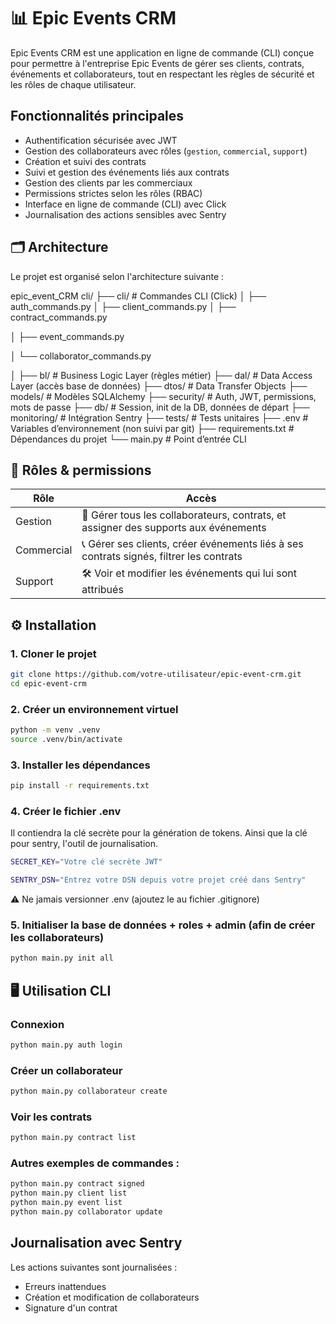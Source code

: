 # 📊 Epic Events CRM

Epic Events CRM est une application en ligne de commande (CLI) conçue pour permettre à l'entreprise Epic Events de gérer ses clients, contrats, événements et collaborateurs, tout en respectant les règles de sécurité et les rôles de chaque utilisateur.

##  Fonctionnalités principales

-  Authentification sécurisée avec JWT
-  Gestion des collaborateurs avec rôles (`gestion`, `commercial`, `support`)
-  Création et suivi des contrats
-  Suivi et gestion des événements liés aux contrats
-  Gestion des clients par les commerciaux
-  Permissions strictes selon les rôles (RBAC)
-  Interface en ligne de commande (CLI) avec Click
-  Journalisation des actions sensibles avec Sentry

## 🗂 Architecture

Le projet est organisé selon l'architecture suivante :

epic_event_CRM
    cli/
├── cli/                  # Commandes CLI (Click)
│   ├── auth_commands.py
│   ├── client_commands.py
│   ├── contract_commands.py

│   ├── event_commands.py

│   └── collaborator_commands.py

│
├── bl/                   # Business Logic Layer (règles métier)
├── dal/                  # Data Access Layer (accès base de données)
├── dtos/                 # Data Transfer Objects
├── models/               # Modèles SQLAlchemy
├── security/             # Auth, JWT, permissions, mots de passe
├── db/                   # Session, init de la DB, données de départ
├── monitoring/           # Intégration Sentry
├── tests/                # Tests unitaires
├── .env                  # Variables d’environnement (non suivi par git)
├── requirements.txt      # Dépendances du projet
└── main.py               # Point d’entrée CLI


## 👤 Rôles & permissions

| Rôle       | Accès                                                                                                                                     |
|------------|-------------------------------------------------------------------------------------------------------------------------------------------|
| Gestion    | 🔧 Gérer tous les collaborateurs, contrats, et assigner des supports aux événements                                                      |
| Commercial | 📞 Gérer ses clients, créer événements liés à ses contrats signés, filtrer les contrats                                                  |
| Support    | 🛠️ Voir et modifier les événements qui lui sont attribués                                                                                 |

## ⚙️ Installation

### 1. Cloner le projet

```bash
git clone https://github.com/votre-utilisateur/epic-event-crm.git
cd epic-event-crm
```

### 2. Créer un environnement virtuel

```bash
python -m venv .venv
source .venv/bin/activate
```

### 3. Installer les dépendances

```bash
pip install -r requirements.txt
```

### 4. Créer le fichier .env

Il contiendra la clé secrète pour la génération de tokens. Ainsi que la clé pour sentry, l'outil de journalisation.

```bash
SECRET_KEY="Votre clé secrète JWT"

SENTRY_DSN="Entrez votre DSN depuis votre projet créé dans Sentry"
```
⚠️ Ne jamais versionner .env (ajoutez le au fichier .gitignore)


### 5. Initialiser la base de données + roles + admin (afin de créer les collaborateurs)

```bash
python main.py init all
```


## 🖥️ Utilisation CLI

### Connexion
```bash
python main.py auth login
```

### Créer un collaborateur
```bash
python main.py collaborateur create
```

### Voir les contrats
```bash
python main.py contract list
```

### Autres exemples de commandes :
```bash
python main.py contract signed
python main.py client list
python main.py event list
python main.py collaborator update
```

## Journalisation avec Sentry

Les actions suivantes sont journalisées :
- Erreurs inattendues
- Création et modification de collaborateurs
- Signature d'un contrat
